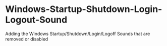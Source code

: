 # Windows-Startup-Shutdown-Login-Logout-Sound
Adding the Windows Startup/Shutdown/Login/Logoff Sounds that are removed or disabled 
